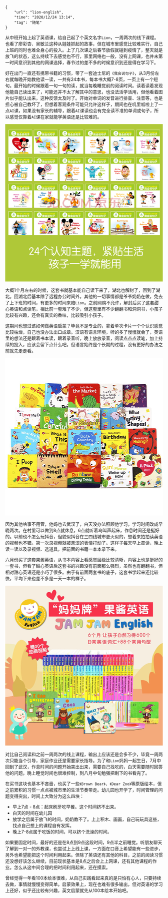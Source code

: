 ```
{
    "url": "lion-english",
    "time": "2020/12/24 13:14",
    "tag": "随笔"
}
```

从中班开始上起了英语课，给自己起了个英文名字`Lion`，一周两次的线下课程。也看了廖彩杏、吴敏兰这种从娃娃抓起的故事，但在城市里感觉比较难实行，自己上班的同时也难全身心的投入。上了几次课之后春节放假就碰到疫情了，整天就是放飞的状态，这么持续下去感觉也不行，家里网络也一般，没有上网课，也并未第一时间意识到其他的网课选择，春节过的差不多的时候意识到还是得在学习下。

好在出门一直还有携带书籍的习惯，带了一套迪士尼的`《我会说句子》`，从3月份左右就每晚开始教他读一读，一共有24本书，每本书大概7-8页，一页上有一个短句。最开始的时候跟着一句一句的读，就当每晚睡觉前的阅读时间。读着读着发现他能自己读出来了，可能还并不太了解其中的意思，也没法活学活用，但他看着图片似乎能认出来，这种反馈太及时了。开始对单词的发音进行排查、注音等，也是担心被自己教坏了，但想着客观条件可能只允许这样子，期间也在叽里呱啦上了一点`AI`课，如果没有家长的辅导，跟着`AI`课读也会有完全读不准的单词或句子，所以感觉仅靠着`AI`课在家就能学英语还是比较难的。

![](../../static/uploads/wohuishuojuzi.jpg)

大概1个月左右的时候，这套书就基本能自己读下来了，湖北也解封了，回到了湖北。回湖北后基本除了远程办公时间外，其他的一切事情都是爷爷奶奶在做，免去了上下班的时间，有更多的时间来陪`Lion`。之前网购不允许，解封后买了这套甜心英语和点读笔，相比前一套难了不少，但这套里有不少翻翻书和洞洞书，小孩子比较有兴趣，还会有真实的香味，比较吸引小孩子。

这期间也想过该如何做英语启蒙？毕竟不是专业的，拿着单次卡片一个个认识感觉比较枯燥，自己也没办法出口成章。汉语有语言环境，听的多了慢慢就会了，英语里的想法还是跟着书本读，跟着录音听，晚上放放录音，阅读点点点读笔，加上持续的投入，应该会留下点什么吧。但语言始终是个长期的过程，没有更好的办法之前就先走走看。

![](../../static/uploads/honeyenglish.jpg)

因为其他啥事不用管，他妈也去武汉了，白天没办法照顾他学习，学习时间改成早晚两次。在村里可以做到8点就休息，6点就听着鸟叫声起床，作息时间还是挺好的。以前也不怎么玩抖音，但貌似抖音在三四线城市更火似的，想着来拍拍读英语的视频也不错。第一次录视频就被羞涩的表情打动了。这样子每天早上晨读，晚上读一读以及录视频、选道具，把前面的书籍一本本录下来。

六月份买了这套果酱英语，从书本内容上看感觉层级比较清晰，内容上也是挺好的一套书，但看了甜心英语后这套书的兴趣没有前面那么强烈，虽然也有翻翻书，但相对甜心英语还是小巧了很多。由于有前面两套书的底子，这套书学起来还比较快，平均下来也差不多是一天一本的样子。

![](../../static/uploads/jamjamenglish.jpg)

对比自己阅读和之前一周两次的线上课程，输出上应该还是会多不少，毕竟一周两次只能当个引导，家庭作业还是需要家长指导。为了和`Lion`妈妈一起生日，7月中回到了武汉，作息时间的问题开始突出出来，需要自己找吃的，白天需要随时回答他的问题，晚上睡觉时间也很难控制，到八月中旬勉强把剩下的书看完了。

在买书这块也基本不吝啬，也买了一些`《Brown Bear》`、`《Dear Zoo》`等原版绘本，但之前累积的习惯一点点被城市里的生活节奏带走。幼儿园也开学了，时间管理的问题变得突出，时间上大致分为这么四块：

- 早上7点 - 8点：起床刷牙吃早餐。这个时间挤不出来。
- 白天的时间在幼儿园
- 放学之后属于放飞的时间，奶奶教不了。上上积木、画画，自己玩玩具这些，找点自己想上的课程自有发挥。
- 晚上7-8点属于吃饭的时间，可以挤个洗澡的时间。

如果要固定时间，最好的还是在8点到9点这段时间，9点半之前睡觉。听朋友聊天了解到一对一的外教课，也尝试上上线上课，一方面在口音上希望能有一些进步，另外也希望能把这个时间利用起来。但除了英语还有其他的科目，之前的阅读习惯还没想好该怎么继续，目前现状基本是8点之后会上上网课，还有其他课程的作业。怎么从这中间合理的把时间利用起来，还在摸索。

曾经觉得一年看100本绘本很难，从自己实践看起来真的是只怕有心人，只要持续去做，事情就慢慢变得简单。启蒙效果上，现在也难有很多输出，但对英语的学习上还好，似乎还比较有兴趣，英文启蒙就先从100本绘本开始吧。